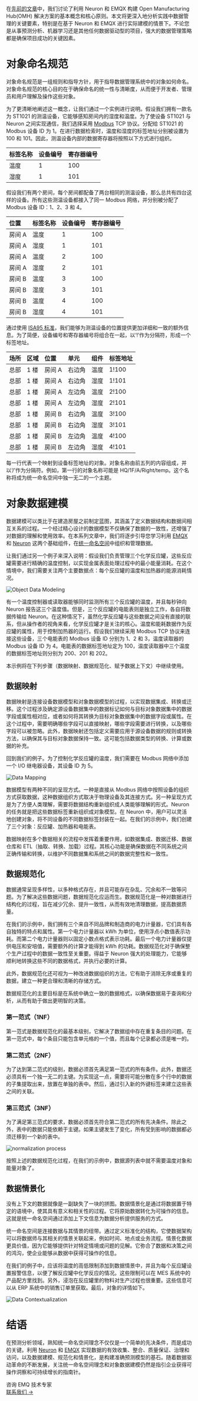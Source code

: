 在[先前的文章](https://www.emqx.com/zh/blog/tag/omh-for-smart-manufacturing)中，我们讨论了利用 Neuron 和 EMQX 构建 Open Manufacturing Hub(OMH) 解决方案的基本概念和核心原则。本文将更深入地分析实践中数据管理的关键要素，特别是在基于 Neuron 和 EMQX 进行实际建模的情景下。不论您是从事预测分析、机器学习还是其他任何数据驱动型的项目，强大的数据管理策略都是确保项目成功的关键因素。

# 对象命名规范

对象命名规范是一组规则和指导方针，用于指导数据管理系统中的对象如何命名。对象命名规范的核心目的在于确保命名的统一性与清晰度，从而便于开发者、管理员和用户理解及操作这些对象。

为了更清晰地阐述这一概念，让我们通过一个实例进行说明。假设我们拥有一款名为 ST1021 的测温设备，它能够感知房间内的湿度和温度。为了使设备 ST1021 与 Neuron 之间实现通信，我们选择采用 [Modbus](https://www.emqx.com/zh/blog/modbus-protocol-the-grandfather-of-iot-communication) TCP 协议。分配给 ST1021 的 Modbus 设备 ID 为 1。在进行数据检索时，温度和湿度的标签地址分别被设置为 100 和 101。因此，测温设备内部的数据寄存器将按照以下方式进行组织。

| **标签名称** | **设备编号** | **寄存器编号** |
| :----------- | :----------- | :------------- |
| 温度         | 1            | 100            |
| 湿度         | 1            | 101            |

假设我们有两个房间，每个房间都配备了两台相同的测温设备，那么总共有四台这样的设备。所有这些测温设备都接入了同一 Modbus 网络，并分别被分配了 Modbus 设备 ID：1、2、3 和 4。

| **位置** | **标签名称** | **设备编号** | **寄存器编号** |
| :------- | :----------- | :----------- | :------------- |
| 房间 A   | 温度         | 1            | 100            |
| 房间 A   | 湿度         | 1            | 101            |
| 房间 A   | 温度         | 2            | 100            |
| 房间 A   | 湿度         | 2            | 101            |
| 房间 B   | 温度         | 3            | 100            |
| 房间 B   | 湿度         | 3            | 101            |
| 房间 B   | 温度         | 4            | 100            |
| 房间 B   | 湿度         | 4            | 101            |

通过使用 [ISA95 标准](https://www.emqx.com/zh/blog/exploring-isa95-standards-in-manufacturing)，我们能够为测温设备的位置提供更加详细和一致的额外信息。为了简便，设备编号和寄存器编号将组合在一起，以‘!’作为分隔符，形成一个标签地址。

| **场所** | **区域** | **位置** | **单元** | **组件** | **标签地址** |
| :------- | :------- | :------- | :------- | :------- | :----------- |
| 总部     | 1 楼     | 房间 A   | 右边角   | 温度     | 1!100        |
| 总部     | 1 楼     | 房间 A   | 右边角   | 湿度     | 1!101        |
| 总部     | 1 楼     | 房间 A   | 左边角   | 温度     | 2!100        |
| 总部     | 1 楼     | 房间 A   | 左边角   | 湿度     | 2!101        |
| 总部     | 1 楼     | 房间 B   | 右边角   | 温度     | 3!100        |
| 总部     | 1 楼     | 房间 B   | 右边角   | 湿度     | 3!101        |
| 总部     | 1 楼     | 房间 B   | 左边角   | 温度     | 4!100        |
| 总部     | 1 楼     | 房间 B   | 左边角   | 湿度     | 4!101        |

每一行代表一个映射到设备标签地址的对象。对象名称由前五列的内容组成，并以‘/’作为分隔符。例如，第一行的对象名称可能是 HQ/1F/A/Right/temp。这个名称将成为统一命名空间中独一无二的一个主题。

# 对象数据建模

数据建模可以类比于在建造房屋之前制定蓝图，其涵盖了定义数据结构和数据间相互关系的过程。一个经过精心设计的数据模型不仅确保了数据的一致性，还增强了对数据的理解和使用效率。在本系列文章中，我们将逐步引导您学习利用 [EMQX](https://www.emqx.com/zh/products/emqx) 和 [Neuron](https://github.com/emqx/neuron) 这两个基础组件，在[统一命名空间](https://www.emqx.com/zh/blog/unified-namespace-next-generation-data-fabric-for-iiot)中组织和管理数据。

让我们通过另一个例子来深入说明：假设我们负责管理三个化学反应罐，这些反应罐需要进行精确的温度控制，以实现金属表面处理过程中的最小能量消耗。在这个情境中，我们需要关注两个主要数据点：每个反应罐的温度和加热器的能源消耗情况。

![Object Data Modeling](https://assets.emqx.com/images/d7a1e3f1568eabfeed46057964104cf3.png)

有一个温度控制器或读取器能够同时监测所有三个反应罐的温度，并且每秒钟向 Neuron 报告这三个温度值。但是，三个反应罐的电能表则是独立工作，各自将数据传输给 Neuron。在这种情况下，虽然化学反应罐与这些数据之间没有直接的联系，但从操作者的视角来看，化学反应罐才是关注的核心。温度和能耗数据作为反应罐的属性，用于控制加热器的运行。假设我们继续采用 Modbus TCP 协议来连接这些设备，三个电能表的 Modbus 设备 ID 分别为 1、2 和 3，温度读取器的 Modbus 设备 ID 为 4。电能表的数据标签地址定为 100，温度读取器中三个温度的数据标签地址则分别为 200、201 和 202。

本示例将在下列步骤（数据映射、数据规范化、赋予数据上下文）中继续使用。

## 数据映射

数据映射是连接设备数据模型和对象数据模型的过程，以实现数据集成、转换或迁移。这个过程涉及确定源设备数据集中的数据标记如何与目标对象数据集中的数据字段或属性相对应，或者如何将其转换为目标对象数据集中的数据字段或属性。在这个过程中，需要明确哪些字段可以直接映射，哪些字段需要进行转换，以及哪些字段可以被忽略。此外，数据映射还包括定义需要应用于源设备数据的规则或转换方法，以确保其与目标对象数据保持一致。这可能包括数据类型的转换、计算或数据的补充。

回到我们的例子。为了控制化学反应罐的温度，我们需要在 Modbus 网络中添加一个 I/O 继电器设备，其设备 ID 为 5。

![Data Mapping](https://assets.emqx.com/images/6c6d892435766051704ef3c240cc4168.png) 

数据模型有两种不同的呈现方式。一种是直接从 Modbus 网络中按照设备的组织方式获取数据，这种数据组织方式取决于物理设备及其连接方式。另一种呈现方式是为了方便人类理解，需要将数据结构重新组织成人类能够理解的形式。Neuron 的任务就是把这些数据标签重新组织成对象模型。在 Neuron 中，用户可以灵活地创建对象，将不同设备的不同数据标签封装在一起。在我们的示例中，我们创建了三个对象：反应罐、加热器和电能表。

数据映射在多个数据相关的流程中发挥着重要作用，如数据集成、数据迁移、数据仓库和 ETL（抽取、转换、加载）过程。其核心功能是确保数据在不同系统之间正确传输和转换，以维护不同数据集和系统之间的数据完整性和一致性。

## 数据规范化

数据通常呈现多样性，以多种格式存在，并且可能存在杂乱、冗余和不一致等问题。为了解决这些数据问题，数据规范化应运而生。数据规范化是一种对数据进行结构化的过程，旨在减少冗余、提升一致性，从而有效地清理数据，提高数据质量。

在我们的示例中，我们拥有三个来自不同品牌和制造商的电力计量器，它们具有各自独特的特点和属性。第一个电力计量器以 kWh 为单位，使用浮点小数值表示功耗。而第二个电力计量器则以固定小数点格式表示功耗。最后一个电力计量器仅提供电压和安培值，需要额外的计算才能得到 kWh 的功耗。数据规范化对于确保整个生产过程中的数据一致性至关重要。得益于 Neuron 强大的处理能力，它能够顺利地转换这些不同的数据格式，并执行必要的计算。

此外，数据规范化还可视为一种改进数据组织的方法，它有助于消除无序或重复的数据，建立一种更合理和清晰的存储方式。

数据规范化的主要目标是在系统中确立一致的数据格式，以确保数据易于查询和分析，从而有助于做出更明智的决策。

### 第一范式（1NF）

第一范式是数据规范化的最基本级别，它解决了数据组中存在重复条目的问题。在第一范式中，每个条目只能包含单元格的一个值，而且每个记录都必须是唯一的。

### 第二范式（2NF）

为了达到第二范式的级别，数据必须首先满足第一范式的所有条件。此外，数据还必须具有一个独一无二的主键。为实现这一点，需要将可能分散在多个行中的数据的子集提取出来，放置在单独的表中。然后，通过引入新的外键标签来建立这些表之间的关联。

### 第三范式（3NF）

为了满足第三范式的要求，数据必须首先符合第二范式的所有先决条件。除此之外，表中的数据只能依赖于主键。如果主键发生了变化，所有受到影响的数据都必须迁移到一个新的表中。

![normalization process](https://assets.emqx.com/images/f026eaa996430d8ea806372a2820e1bb.png)

按照上述的数据规范化过程，在我们的示例中，数据源列表中就不需要温度对象和能量对象了。

## 数据情景化

没有上下文的数据就像是一副缺失了一块的拼图。数据情景化是通过将数据置于特定的语境中，使其具有意义和相关性的过程。它将原始数据转化为可操作的信息。这就是统一命名空间通过添加上下文信息为数据分析提供服务的方式。

统一命名空间是连接数据与其情景的纽带。通过定义标准化的结构，它使数据架构可以将数据师与其相关的情景关联起来，例如时间、地点或业务流程。情景化数据更具价值，因为它能够提供针对特定情境或问题的见解。它弥合了数据和决策之间的鸿沟，使企业能够从数据中获得可操作的信息。

在我们的例子中，应该将温度的高低限制添加到数据情景中，并且为每个反应罐设置报警信息，以便了解反应罐中化学反应的情况。这些限制可以在 MES 系统中的产品配方里找到。另外，浸泡在反应罐里的物料对生产过程也很重要。这些信息可以从 ERP 系统中的销售订单里获取。最后，对象的详情如下。

![Data Contextualization](https://assets.emqx.com/images/9a3d4e243caa69c4934b474a33dc5054.png) 

# 结语

在预测分析领域，熟知统一命名空间理念不仅仅是一个简单的先决条件，而是成功的关键。利用 [Neuron](https://github.com/emqx/neuron) 和 [EMQX](https://www.emqx.com/zh/products/emqx) 实现数据的有效收集、整合、质量保证、治理和访问，以及数据建模、规范化和情景化，是构建准确预测模型的基石。随着数据驱动革命的不断发展，关注统一命名空间理念和对象数据建模仍然是指引企业获得可操作洞察和可持续增长的指南针。



<section class="promotion">
    <div>
        咨询 EMQ 技术专家
    </div>
    <a href="https://www.emqx.com/zh/contact?product=solutions" class="button is-gradient px-5">联系我们 →</a>
</section>
